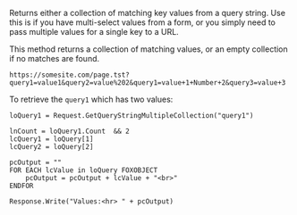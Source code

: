 ﻿Returns either a collection of matching key values from a query string. Use this is if you have multi-select values from a form, or you simply need to pass multiple values for a single key to a URL. 

This method returns a collection of matching values, or an empty collection if no matches are found.

```text
https://somesite.com/page.tst?query1=value1&query2=value%202&query1=value+1+Number+2&query3=value+3
```

To retrieve the `query1` which has two values:

```foxpro
loQuery1 = Request.GetQueryStringMultipleCollection("query1")  

lnCount = loQuery1.Count  && 2
lcQuery1 = loQuery[1]
lcQuery2 = loQuery[2]

pcOutput = ""
FOR EACH lcValue in loQuery FOXOBJECT
    pcOutput = pcOutput + lcValue + "<br>"
ENDFOR

Response.Write("Values:<hr> " + pcOutput)
```